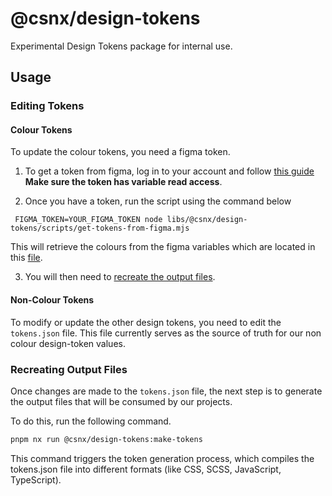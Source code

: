# @csnx/design-tokens

Experimental Design Tokens package for internal use.

## Usage

### Editing Tokens

#### Colour Tokens

To update the colour tokens, you need a figma token.

1. To get a token from figma, log in to your account and follow [this guide](https://help.figma.com/hc/en-us/articles/8085703771159-Manage-personal-access-tokens) **Make sure the token has variable read access**.

2. Once you have a token, run the script using the command below

```shell
 FIGMA_TOKEN=YOUR_FIGMA_TOKEN node libs/@csnx/design-tokens/scripts/get-tokens-from-figma.mjs
```

This will retrieve the colours from the figma variables which are located in this [file](https://www.figma.com/file/pFyKEeR5PLCA3ZuUEOiXoR/%5BTEST%5D-Variables-%2F-Primitives-Colours?type=design&node-id=16-2&mode=design&t=F8y1oWceORRqnQd5-0).

3. You will then need to [recreate the output files](#recreating-output-files).

#### Non-Colour Tokens

To modify or update the other design tokens, you need to edit the `tokens.json` file. This file currently serves as the source of truth for our non colour design-token values.

### Recreating Output Files

Once changes are made to the `tokens.json` file, the next step is to generate the output files that will be consumed by our projects.

To do this, run the following command.

```sh
pnpm nx run @csnx/design-tokens:make-tokens
```

This command triggers the token generation process, which compiles the tokens.json file into different formats (like CSS, SCSS, JavaScript, TypeScript).
